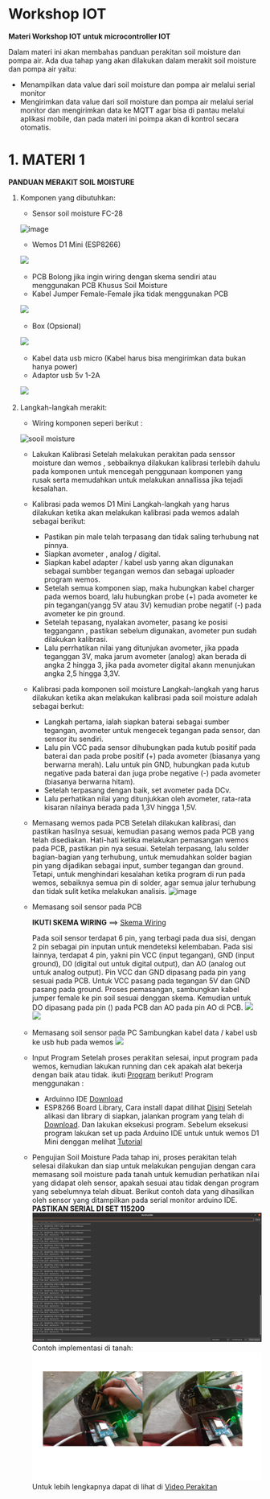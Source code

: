 # Workshop IOT

**Materi Workshop IOT untuk microcontroller IOT**

Dalam materi ini akan membahas panduan perakitan soil moisture dan pompa air.
Ada dua tahap yang akan dilakukan dalam merakit soil moisture dan pompa air yaitu: 
- Menampilkan data value dari soil moisture dan pompa air melalui serial monitor
- Mengirimkan data value dari soil moisture dan pompa air melalui serial monitor dan mengirimkan data ke MQTT agar bisa di pantau melalui aplikasi mobile, dan pada materi ini poimpa akan di kontrol secara otomatis.
 
 
 # 1. MATERI 1
 
 **PANDUAN MERAKIT SOIL MOISTURE**
 1. Komponen yang dibutuhkan:
    - Sensor soil moisture FC-28
    
    ![image](https://user-images.githubusercontent.com/18458955/94101022-38fef980-fe59-11ea-9c25-cd27c81c8872.png)

    - Wemos D1 Mini (ESP8266)
    
    ![](https://grobotronics.com/images/detailed/112/wemos-d1-mini-esp8266-wifi-development-board-0_grobo.jpg)
    
    - PCB Bolong jika ingin wiring dengan skema sendiri atau menggunakan PCB Khusus Soil Moisture
    - Kabel Jumper Female-Female jika tidak menggunakan PCB 
    
    ![](https://s1.bukalapak.com/img/134621537/w-1000/Kabel_Jumper_Female___Female_Breadboard_Arduino_Wire_Sensor_.jpg)

    - Box (Opsional)
    
    ![](https://ecs7.tokopedia.net/img/cache/700/product-1/2020/7/19/1060408/1060408_6cbbff5d-9f36-4815-8747-6aa81a5d4fe5_700_700)
    
    - Kabel data usb micro (Kabel harus bisa mengirimkan data bukan hanya power)
    - Adaptor usb 5v 1-2A 
    
    ![](https://www.jakartanotebook.com/images/products/14/63/7501/3/travel-adapter-charge-5v-20a-for-samsung-galaxy-note-ii-white-2.jpg)
   
   
  2. Langkah-langkah merakit:
  
     - Wiring komponen seperi berikut :
     
     ![sooil moisture](https://user-images.githubusercontent.com/18458955/94108775-1c1ef200-fe6a-11ea-9abd-34e59751b45c.png)

     - Lakukan Kalibrasi
       Setelah melakukan perakitan pada senssor moisture dan wemos , sebbaiknya dilakukan kalibrasi terlebih dahulu pada komponen untuk mencegah penggunaan komponen yang rusak serta memudahkan untuk melakukan annallissa jika tejadi kesalahan.
      - Kalibrasi pada wemos D1 Mini
       Langkah-langkah yang harus dilakukan ketika akan melakukan kalibrasi pada wemos adalah sebagai berikut:
        - Pastikan pin male  telah terpasang dan tidak saling terhubung nat pinnya.
        - Siapkan avometer , analog / digital.
        - Siapkan kabel adapter / kabel usb yanng akan digunakan sebagai sumbber tegangan wemos dan sebagai uploader program wemos.
        - Setelah semua komponen siap, maka hubungkan kabel charger pada wemos board, lalu hubungkan probe (+) pada avometer ke pin tegangan(yangg 5V atau 3V) kemudian probe negatif (-) pada avometer ke pin ground.
        - Setelah tepasang, nyalakan avometer, pasang ke posisi teggangann , pastikan sebelum digunakan, avometer pun sudah dilakukan kalibrasi.
        - Lalu perrhatikan nilai yang ditunjukan avometer, jika ppada teganggan 3V, maka jarum avometer (analog) akan berada di angka 2 hingga 3, jika pada avometer digital akann menunjukan angka 2,5 hingga 3,3V.
            
      - Kalibrasi pada komponen soil moisture
       Langkah-langkah  yang harus dilakukan ketika akan melakukan kalibrasi pada soil moisture adalah sebagai berkut:
        - Langkah pertama, ialah siapkan baterai sebagai sumber tegangan, avometer untuk mengecek tegangan pada sensor, dan sensor itu sendiri.
        - Lalu pin VCC pada sensor dihubungkan pada kutub positif pada baterai dan pada probe positif (+) pada avometer (biasanya yang berwarna merah). Lalu untuk pin GND, hubungkan pada kutub negative pada baterai dan juga probe negative (-) pada avometer (biasanya berwarna hitam).
        - Setelah terpasang dengan baik, set avometer pada DCv.
        - Lalu perhatikan nilai yang ditunjukkan oleh avometer, rata-rata kisaran nilainya berada pada 1,3V hingga 1,5V.
        
       - Memasang wemos pada PCB
            Setelah dilakukan kalibrasi, dan pastikan hasilnya sesuai, kemudian pasang wemos pada PCB yang telah disediakan. Hati-hati ketika melakukan pemasangan wemos pada PCB, pastikan pin nya sesuai. Setelah terpasang, lalu solder bagian-bagian yang terhubung, untuk memudahkan solder bagian pin yang dijadikan sebagai input, sumber tegangan dan ground. Tetapi, untuk menghindari kesalahan ketika program di run pada wemos, sebaiknya semua pin di solder, agar semua jalur terhubung dan tidak sulit ketika melakukan analisis.
            ![image](https://user-images.githubusercontent.com/18458955/94388790-40374780-0178-11eb-888a-2686de828357.png)
            
       - Memasang soil sensor pada PCB
       
            **IKUTI SKEMA WIRING** ==> [Skema Wiring](https://user-images.githubusercontent.com/18458955/94108775-1c1ef200-fe6a-11ea-9abd-34e59751b45c.png)
            
            Pada soil sensor terdapat 6 pin, yang terbagi pada dua sisi, dengan 2 pin sebagai pin inputan untuk mendeteksi kelembaban. Pada sisi lainnya, terdapat 4 pin, yakni pin VCC (input tegangan), GND (input ground), D0 (digital out untuk digital output), dan AO (analog out untuk analog output). Pin VCC dan GND dipasang pada pin yang sesuai pada PCB. Untuk VCC pasang pada tegangan 5V dan GND pasang pada ground. 
Proses pemasangan, sambungkan  kabel jumper female ke pin soil sesuai denggan skema. Kemudian untuk DO dipasang pada pin () pada PCB dan AO pada pin AO di PCB. 
            ![](https://www.circuitstoday.com/wp-content/uploads/2017/03/Pin-out.jpg)
            ![](https://cf.shopee.co.id/file/5fc160e882d3b7c741788f8502149ddb)
       - Memasang soil sensor pada PC
           Sambungkan kabel data / kabel usb ke usb hub pada wemos 
           ![](https://devonhubner.org/pix/wemos_d1_mini_usb_connected_for_flashing.jpg)
       - Input Program
           Setelah proses perakitan selesai, input program pada wemos, kemudian lakukan running dan cek apakah alat bekerja dengan baik atau tidak.
           ikuti [Program](https://github.com/pptik/pkl-online-iot/tree/master/Microcontroller/Tahap-1-Serial-Monitor/soil-moisture-serial) berikut!
           Program menggunakan : 
           - Arduinno IDE [Download](https://www.arduino.cc/download_handler.php?f=/arduino-1.8.13-windows.exe)
           - ESP8266 Board Library, Cara install dapat dilihat [Disini](https://kelasrobot.com/2-cara-sukses-pasang-install-board-esp8226-ke-arduino-ide/)
           Setelah alikasi dan library di siapkan, jalankan program yang telah di [Download](https://github.com/pptik/pkl-online-iot/blob/master/Microcontroller/Tahap-1-Serial-Monitor/soil-moisture-serial/soil-moisture-serial.ino). Dan lakukan eksekusi program. Sebelum eksekusi program lakukan set up pada Arduino IDE untuk untuk wemos D1 Mini denggan melihat [Tutorial](http://www.jogjarobotika.com/blog/tutorial-install-wemos-pada-arduino-ide-b135.html)
        - Pengujian Soil Moisture
          Pada tahap ini, proses perakitan telah selesai dilakukan dan siap untuk melakukan pengujian dengan cara memasang soil moisture pada tanah untuk kemudian perhatikan nilai yang didapat oleh sensor, apakah sesuai atau tidak dengan program yang sebelumnya telah dibuat.
Berikut contoh data yang dihasilkan oleh sensor yang ditampilkan pada serial monitor arduino IDE. **PASTIKAN SERIAL DI SET 115200**
          ![](/Images/serial-monitor-soil.png)
          Contoh implementasi di tanah: 
          ![](/Images/implementasi-soil.jpg)
          Untuk lebih lengkapnya dapat di lihat di [Video Perakitan](http://forum.pptik.id/showthread.php?tid=703)
          


        
        
            
        
            
            
       
            
